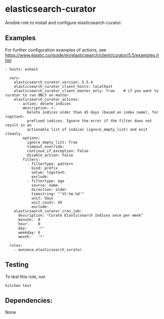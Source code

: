 elasticsearch-curator
=====================

Ansible role to install and configure elasticsearch-curator.


## Examples

For further configuration examples of actions, see
https://www.elastic.co/guide/en/elasticsearch/client/curator/5.5/examples.html

```
- hosts: eshost

  vars:
    elasticsearch_curator_version: 5.5.4
    elasticsearch_curator_client_hosts: localhost
    elasticsearch_curator_client_master_only: True    # if you want to curator to run ONLY on master
    elasticsearch_curator_actions:
      - action: delete_indices
        description: >-
          Delete indices older than 45 days (based on index name), for logstash-
          prefixed indices. Ignore the error if the filter does not result in an
          actionable list of indices (ignore_empty_list) and exit cleanly.
        options:
          ignore_empty_list: True
          timeout_override:
          continue_if_exception: False
          disable_action: False
        filters:
          - filtertype: pattern
            kind: prefix
            value: logstash-
            exclude:
          - filtertype: age
            source: name
            direction: older
            timestring: "'%Y.%m.%d'"
            unit: days
            unit_count: 45
            exclude:
    elasticsearch_curator_cron_job:
      description: "Curate Elasticsearch Indices once per week"
      minute:  0
      hour:    0
      day:     '*'
      weekday: 6
      month:   '*'

  roles:
    - wunzeco.elasticsearch_curator
```

## Testing

To test this role, run

```
kitchen test
```


## Dependencies:

None
